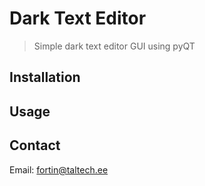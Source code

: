 # Dark Text Editor
> Simple dark text editor GUI using pyQT

## Installation

## Usage

## Contact
Email: <fortin@taltech.ee>